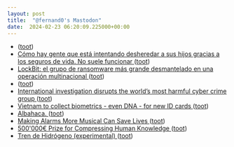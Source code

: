 ```yaml
---
layout: post
title:  "@fernand0's Mastodon"
date:  2024-02-23 06:20:09.225000+00:00
---
```

*  [ ](https://mastodon.social/users/fernand0/statuses/111979345295590104/activity) ([toot](https://mastodon.social/users/fernand0/statuses/111979345295590104/activity))
*  [Cómo hay gente que está intentando desheredar a sus hijos gracias a los seguros de vida. No suele funcionar  ](https://www.elblogsalmon.com/entorno/como-hay-gente-que-esta-intentando-desheredar-a-sus-hijos-gracias-a-seguros-vida-no-suele-funciona) ([toot](https://mastodon.social/@fernand0/111978384975719534))
*  [LockBit: el grupo de ransomware más grande desmantelado en una operación multinacional ](https://unaaldia.hispasec.com/2024/02/lockbit-el-grupo-de-ransomware-mas-gdesmantelado-en-una-operacion-multinacional.htm) ([toot](https://mastodon.social/@fernand0/111976632770999475))
*  [ ](https://mas.to/@purcola) ([toot](https://mastodon.social/@fernand0/111976628441055670))
*  [International investigation disrupts the world’s most harmful cyber crime group ](https://www.nationalcrimeagency.gov.uk/news/nca-leads-international-investigation-targeting-worlds-most-harmful-ransomware-grou) ([toot](https://mastodon.social/@fernand0/111976225268154639))
*  [Vietnam to collect biometrics - even DNA - for new ID cards ](https://www.theregister.com/2024/02/20/vietnam_id_cards_dna) ([toot](https://mastodon.social/@fernand0/111976101207301264))
*  [Albahaca. ](https://avecesunafoto.wordpress.com/2024/02/22/albahaca-7) ([toot](https://mastodon.social/@fernand0/111976005526666318))
*  [Making Alarms More Musical Can Save Lives ](https://www.scientificamerican.com/article/making-alarms-more-musical-can-save-lives) ([toot](https://mastodon.social/@fernand0/111975763886072704))
*  [500'000€ Prize for Compressing Human Knowledge ](http://prize.hutter1.net) ([toot](https://mastodon.social/@fernand0/111975660428547264))
*  [Tren de Hidrógeno (experimental) ](https://www.flickr.com/photos/fernand0/53530748283) ([toot](https://mastodon.social/@fernand0/111975545817317803))
